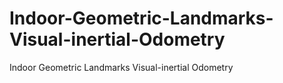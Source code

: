 # Indoor-Geometric-Landmarks-Visual-inertial-Odometry
Indoor Geometric Landmarks Visual-inertial Odometry
